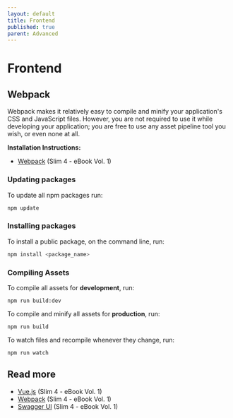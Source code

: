 ```yaml
---
layout: default
title: Frontend
published: true
parent: Advanced
---
```


# Frontend

## Webpack

Webpack makes it relatively easy to compile and minify your application's 
CSS and JavaScript files. However, you are not required to use it 
while developing your application; 
you are free to use any asset pipeline tool you wish, or even none at all.

**Installation Instructions:** 

* [Webpack](https://ko-fi.com/s/5f182b4b22) (Slim 4 - eBook Vol. 1)

### Updating packages

To update all npm packages run:

```bash
npm update
```

### Installing packages

To install a public package, on the command line, run:

```bash
npm install <package_name>
```

### Compiling Assets

To compile all assets for **development**, run:

```
npm run build:dev
```

To compile and minify all assets for **production**, run:

```
npm run build
```

To watch files and recompile whenever they change, run:

```
npm run watch
```

## Read more

* [Vue.js](https://ko-fi.com/s/5f182b4b22) (Slim 4 - eBook Vol. 1)
* [Webpack](https://ko-fi.com/s/5f182b4b22) (Slim 4 - eBook Vol. 1)
* [Swagger UI](https://ko-fi.com/s/5f182b4b22) (Slim 4 - eBook Vol. 1)
